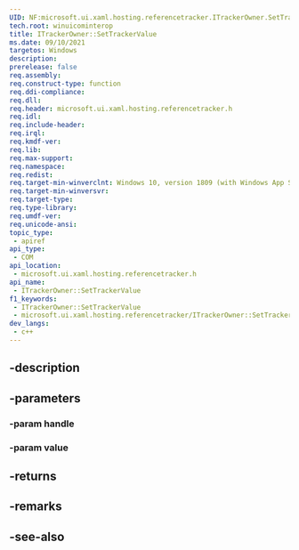 ```yaml
---
UID: NF:microsoft.ui.xaml.hosting.referencetracker.ITrackerOwner.SetTrackerValue
tech.root: winuicominterop
title: ITrackerOwner::SetTrackerValue
ms.date: 09/10/2021
targetos: Windows
description: 
prerelease: false
req.assembly: 
req.construct-type: function
req.ddi-compliance: 
req.dll: 
req.header: microsoft.ui.xaml.hosting.referencetracker.h
req.idl: 
req.include-header: 
req.irql: 
req.kmdf-ver: 
req.lib: 
req.max-support: 
req.namespace: 
req.redist: 
req.target-min-winverclnt: Windows 10, version 1809 (with Windows App SDK 0.5 or later)
req.target-min-winversvr: 
req.target-type: 
req.type-library: 
req.umdf-ver: 
req.unicode-ansi: 
topic_type:
 - apiref
api_type:
 - COM
api_location:
 - microsoft.ui.xaml.hosting.referencetracker.h
api_name:
 - ITrackerOwner::SetTrackerValue
f1_keywords:
 - ITrackerOwner::SetTrackerValue
 - microsoft.ui.xaml.hosting.referencetracker/ITrackerOwner::SetTrackerValue
dev_langs:
 - c++
---
```


## -description

## -parameters

### -param handle

### -param value

## -returns

## -remarks

## -see-also

